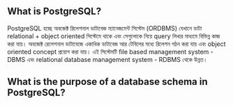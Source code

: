 ## What is PostgreSQL?
PostgreSQL হচ্ছে অবজেক্ট রিলেশনাল ডাটাবেজ ম্যানেজমেন্ট সিস্টেম (ORDBMS)  যেখানে ডাটা relational + object oriented সিস্টেমে থাকে এবং সেগুলোকে নিয়ে query লিখার মাধ্যমে বিভিন্ন কাজ করা যায়। অবজেক্ট রেলেশনাল ডাটাবেজে একাধিক ডাটাবেজ আর টেবিলের মধ্যে রিলেশন গঠন করা যায় এবং object oriented concept প্রয়োগ করা যায়। এই সিস্টেমটি file based management system - DBMS এবং relational database management system - RDBMS থেকে উন্নত।

## What is the purpose of a database schema in PostgreSQL?

